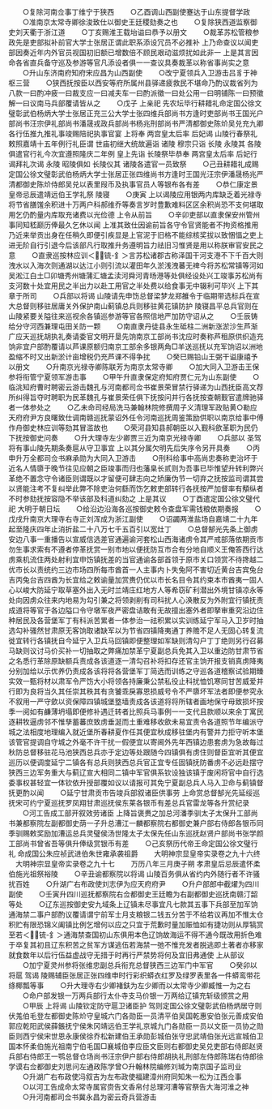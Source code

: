 <!-- { "loadSidebar": true } -->
　　○复除河南佥事丁维宁于狭西
　　○乙酉调山西副使蹇达于山东提督学政
　　○准南京太常寺卿徐浚致仕以御史王廷稷劾奏之也
　　○复除狭西道监察御史刘天衢于浙江道
　　○丁亥赐淮王载坮谥曰恭予以册文
　　○裁革苏松管粮参政先是吏部拟补前官大学士张居正谓此职系添设冗员不必推补  上乃命查议以闻吏部因奏近年内外官员视国初旧额已增数倍不顾民艰动滋烦扰如此非一  上是其言因命各省直兵备守巡及参游等官凡添设者俱一一查议具奏裁革以称省事尚实之意
　　○升山东济南府知府宋应昌为山西副使
　　○改宁夏领兵入卫游击吕豸于神枢三营
　　○狭西抚按臣以西安等府所属州县驿递疲救民不堪命乃酌议裁省列为八款一曰酌冲疲一曰裁支应一曰减夫车一曰酌派徵一曰处公用一曰明铺陈一曰预徵解一曰议南马兵部覆请皆从之
　　○戊子  上亲祀  先农坛毕行耕耤礼命定国公徐文璧彰武伯杨炳大学士张居正充三公大学士张四维兵部尚书方逢时吏部尚书王国光户部尚书汪宗伊礼部尚书潘晟戎政兵部尚书杨兆刑部尚书严清都御史陈炌吴兑充九卿各行伍推九推礼事竣赐陪祀执事官宴  上将奉  两宫皇太后率  后妃谒  山陵行春祭礼敕照嘉靖十五年例行礼臣谓  世庙初继大统故遍诣  诸陵  穆宗只诣  长陵  永陵其  各陵俱遣官行礼今次宜遵照隆庆二年例  皇上先诣  长陵祭毕恭奉  两宫皇太后率  后妃行谒拜礼次谒  永陵  昭陵俱如  长陵仪其  诸陵各遣官一员致祭
　　○己丑耕耤礼成赐定国公徐文璧彰武伯杨炳大学士张居正张四维尚书方逢时王国光汪宗伊潘晟杨兆严清都御史陈炌侍郎吴兑以表里叚币及执事官员人等银布各有差
　　○恭仁康定景皇帝忌辰遣靖远伯王学礼祭  陵寝
　　○庚寅  上以谒陵应用银两内库缺乏着光禄寺将节省膳馐余积进十万两户科郝维乔等奏言岁时豊歉难料区区余积尚恐不支何堪取用乞仍酌量内库取充诸费以光俭德  上令从前旨
　　○辛卯吏部以直隶保安州管州事同知嵇巅历俸最久乞休以闻  上准其致仕因谕前旨各守令官贤能者不拘资格推用乃近来举贡出身在任稍久即便引疾显是上官泥于旧格不能综核奖拔以致悃愊之吏上进无阶自行引退今后该部凡行取推升务遵明旨力祛旧习惟贤是用以称朕审官安民之意
　　○直隶巡按林应训＜锍-釒＞言苏松诸郡古称泽国干河支港不下千百大则洩水以入海次则通湖以达江小则引流以灌田年久淤浅洩蕃无禆今将苏松常镇等河如吴淞江白土□卯塘秀州塘蒲汇塘孟渎河舜河青旸港等处俱经设处兴工竣事苏松尚有支河数十处宜用民之半出力以赴工用官之半处费以给食事无中辍利可毕兴  上下其章于所司
　　○兵部以将谒  山陵请先申饬总督梁梦龙郑雒令于临期带选标兵在宣大总督则移驻居庸关外保护南山蓟镇总兵则移驻黄花镇防护  陵寝昌平总兵官则在山陵紧要关隘往来巡视余各镇巡参游等官各照信地严加防守诏从之
　　○壬辰铸给分守河西兼理屯田关防一颗
　　○南直隶丹徒县永生砥柱二洲新涨淤沙生芦渐广应天巡抚胡执礼奏请委官文明开垦先饷南京工部尚书沈应时奏称芦租原供织造充饷非宜户部酌覆请以芦课原额归南京工部余多银两角□羊送巡抚以充军饷诏以洲地盈缩不时又出新淤计亩增税仍充芦课不得争扰
　　○癸巳赐铅山王弼干谥康禧予以册文
　　○升南京光禄寺卿陈联芳为南京太常寺卿
　　○加大同入卫游击王保参将衔管宁夏领军游击事
　　○甲午升直隶保定府知府贾仁元为山东副使
　　○临洮知府曹时聘密云游击魏孔与河南都司佥书崔景荣冒禁行驿递为山西抚臣高文荐所纠得旨夺时聘职为民革魏孔与崔景荣任俱下抚按问并行各抚按查朝觐官遣牌驰驿者一体参处之
　　○乙未命司经局洗马兼翰林院修撰周子义清理军政贴黄○勒应天府府尹方良曙致仕调南赣巡抚蒙诏外任令河南巡抚周鉴策励供职以南京给事中傅作舟御史林应训等劾其冒滥故也
　　○荣河县知县郝朝臣以入觐科歛革职为民仍下抚按御史问奏
　　○升大理寺左少卿贾三近为南京光禄寺卿
　　○兵部以  圣驾将有事山陵先期条奏扈从守卫事宜  上以其分属欠明先后失序令另开具奏
　　○丙申升万全都司佥书麻承勋为大同入卫游击
　　○刑科给事中高尚忠奏称吏治坏于近名人情隳于晚节往见应朝之臣竣事而归也藩臬长贰则为吾事已毕惟望升转利弊兴革绝不置念守令诸臣则谓既以才留便可肆志向之矫廉伪节一切弃之抚按监司谓其尝以贤能注考不复纠举此弊不除吏治何繇而饬乞敕吏部转行各抚按严加督率有頺纵者不时参劾抚按容隐不举该部及科道纠劾之  上是其议
　　○丁酉遣定国公徐文璧代祀  大明于朝日坛
　　○给沿边沿海各巡按御史敕令查盘军需钱粮依期奏报
　　○戊戌升南京大理寺右寺正刘浑成为浙江副使
　　○诏蠲两淮盐场自嘉靖二十九年起至隆庆四年止消折盐二十八万七千五百引以宽灶丁
　　○总督郜光先条上御虏安边八事一重播告以宣威信选差官通遍谕河套松山西海诸虏令其严戒部落依期贡市勿生事求索有不遵者停革抚赏一别市地以便抚防互市合有分地自顺义王俺答西行达虏乘机流住两处射利宜申饬镇抚差的当官通谕各部首领于原市关口领赏不待搀越二优市长以责统约三边市场四所每市酋首一人主事内卜失兔阿不害切近黄台吉宾兔台吉丙兔台吉四酋为长宜给之敕谕量加赏赉仍优以市长名目令其约束本市酋夷一固人心以峻大防延宁取草塞外出入无时兰靖庄红地方人等希窃矿利潜出外境甘镇凉永等处向因虏众往来内地易为勾引兼之将领剥削有司科扰人心涣散反为外附宜行镇抚责成道将等官于各边隘口令守墩军夜严密盘诘敢有无故擅出塞外者即拏审重究沿边住种居民及各营堡军丁有科派苦累者一体参治一祛积累以实训练延宁军马入卫岁时抽选勾补骚然甘肃原无客饷取诸缺军以为节省四镇降夷通丁养赡不足人无固心转复流徙宜转行各镇抚自今延宁入卫兵马回镇即便整理如军缺则清勾户丁丁绝则另行召募马缺则议讨马价买补一切抽取之弊痛加禁革宁夏副总兵免其入卫以重边防甘肃节省之名悉行革除原缺额兵责成各该道逐一清勾召补将扣存还官主饷开报支销真虏降夷分别加给以示优养仍责成各该将将各营堡军丁简选而训练之守巡各道稽察试验期臻实效一甄将材以肃军令严饬大小将领各持廉秉公禁私役止科扰恤饥寒同甘苦威爱并行即为良将当久其任崇其秩其有贪饕乖戾寡恩损威号令不严隳坏军法者即便参究永不叙用一严守歛以资保障四镇城堡墪墙责成各该道将将所辖者画地保守毋致损坏按季一阅如有鹻薄坍塌即便修补遇迁转者比照兵马事例一一支代且款顺以来余丁寓民逐耕牧逼虏邻不惟孳蓄蕃庶致虏垂涎而土重难移收歛未易宜责令各道照节年编派守城之法相度地理编入就近堡所春耕夏作任其便宜秋成移驻堡内有警并力拒守听本堡该管官提调自守城之外毫不许干扰一假便宜以寄阃外先年西镇边患套虏为急故每过秋防总督移驻花马池狭西总兵亦于定边等处跟随今四镇俱有虏住则督臣宜听其便宜巡历以便调度延宁二镇各有总兵则狭西总兵官正宜专任固镇抚防番虏不必远赴摆守狭西三边军务重大与蓟辽宣大相同二镇中军官俱系钦设独该镇于废闲将官中自行选委事权甚轻宜一体钦依升授部覆如议以请报可其免宁夏副总兵人马入卫命与蓟镇督抚更酌以闻
　　○延宁甘肃贡市告竣兵部叙诸臣供事劳  上命赏总督郜光先延绥巡抚宋可约宁夏巡抚罗凤翔甘肃巡抚侯东莱各银币有差总兵官雷龙等各升赏纪录
　　○河工告成工部开叙效劳诸臣  上降旨褒赉之加总河潘季驯太子太保升工部尚书兼都察院左副都御史荫一子升总漕江一麟都察院右都御史兼户部右侍郎各银币同季驯赐敕奖励加漕运总兵灵璧侯汤世隆太子太保先任山东巡抚赵贤户部尚书张学颜工部尚书曾省吾等俱升俸级赏银币有差
　　○己亥祭历代帝王命定国公徐文璧行礼  命成国公朱应祯武进伯朱世雍承袭祖爵
　　大明神宗显皇帝实录卷之九十六终
　大明神宗显皇帝实录卷之九十七
　　万历八年三月庚子朔  孝肃皇后忌辰遣怀柔伯施光祖祭裕陵
　　○辛丑谕都察院以将谒  山陵百务俱从省约内外随行者不许骚扰百姓
　　○升湖广右布政使刘志伊为应天府府尹
　　○升户部郎中截燿为四川副使
　　○壬寅升四川巡抚都察院右佥都御史王廷瞻为右副都御史巡抚南赣汀韶等处
　　○辽东巡按御史安九域条上辽镇未尽事宜凡七款其五事下兵部至加军饷通海禁二事户部酌议覆请谓宁前军士月支粮银二钱五分苦于不给若议再加不惟太仓积贮有限恐锦义阖镇比例乞增何以应之只宜于荒歉时量加赈恤如有捷功则从厚犒赏至若＜锍-釒＞通海禁查国初山东俱用本色辽饷故海运不得不通今既改用折色难于卒复其初且辽东积苦之贫军方谋逃伍若海禁一弛不惟充发者脱逃即土著者亦移家就食数年以后行伍益虚战守无措于时再行严禁势将何及宜旧弗通使  上从部议
　　○加宁夏灵州参将张维忠副总兵衔充总督狭西三边军门中军官
　　○癸卯以将扈  驾谒  陵赐辅臣张居正张四维申时行彩织蟒衣红罗及绿罗表里各一件蟒鸾带花绦椰瓢等事
　　○升大理寺右少卿褚鈇为左少卿而以太常寺少卿臧惟一为之右
　　○命户部发银一万两兵部行太仆寺支马价银一万两给辽镇充斩级颁赏之用
　　○甲辰  上将谒  山陵钦定防守扈卫诸臣护  驾则定国公徐文璧彰武伯杨炳居守则伏羗伯毛登左都御史陈炌守皇城六门各勋臣一员清平伯吴国乾惠安伯张元善成安伯郭应乾阳武侯薛鋹抚宁侯朱冈靖远伯王学礼京城九门各勋臣一员以文臣一员协之勋臣则西宁侯宋世恩永康侯徐乔松新建伯王承勋彭城伯张守忠武靖伯张光远宣城伯卫国本怀柔伯施光祖南宁伯毛国□襄城伯李应臣文臣则右都御史吴兑吏部右侍郎赵贤兵部右侍郎王一鹗总督仓场尚书汪宗伊户部右侍郎胡执礼刑部左侍郎陈瑞右侍郎徐学谟右佥都御史刘思问左通政陈学曾○升翰林院编修刘瑊为南京国子监司业
　　○升湖广右布政使冯叙吉为左布政使福建漳州府同知朱一松为江西佥事
　　○以河工告成命太常寺属官赍告文香帛付总理河漕等官祭告大海河淮之神
　　○升河南都司佥书冀永昌为密云奇兵营游击
